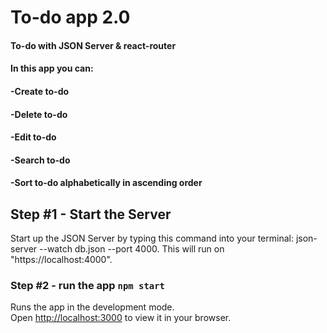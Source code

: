# To-do app 2.0

#### To-do with JSON Server & react-router
#### In this app you can:
#### -Create to-do
#### -Delete to-do
#### -Edit to-do
#### -Search to-do
#### -Sort to-do alphabetically in ascending order

## Step #1 - Start the Server

Start up the JSON Server by typing this command into your terminal: json-server --watch db.json --port 4000. This will run on "https://localhost:4000".

### Step #2 - run the app `npm start`

Runs the app in the development mode.\
Open [http://localhost:3000](http://localhost:3000) to view it in your browser.
